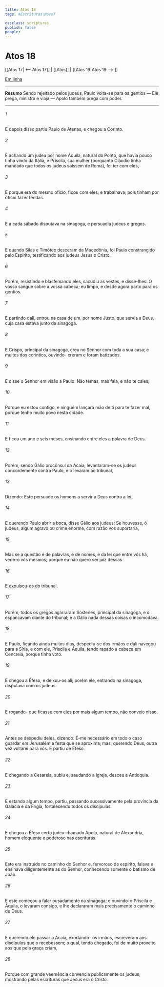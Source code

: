 ```yaml
---
title: Atos 18
tags: #Escrituras\NovoT

cssclass: scriptures
publish: false
people:
---
```


# Atos 18
[[Atos 17| <-- Atos 17]] | [[Atos]] | [[Atos 19|Atos 19 --> ]]

[Em linha](https://churchofjesuschrist.org/study/scriptures/nt/acts/18?lang=por)

---
__Resumo__
Sendo rejeitado pelos judeus, Paulo volta-se para os gentios — Ele prega, ministra e viaja — Apolo também prega com poder.

---
###### 1 
E depois disso partiu Paulo de Atenas, e chegou a Corinto.

###### 2 
E achando um  judeu por nome Áquila, natural do Ponto, que havia pouco tinha vindo da Itália, e Priscila, sua mulher (porquanto Cláudio tinha mandado que todos os judeus saíssem de Roma), foi ter com eles,

###### 3 
E porque era do mesmo ofício, ficou com eles, e trabalhava; pois tinham por ofício fazer tendas.

###### 4 
E a cada sábado disputava na sinagoga, e persuadia judeus e gregos.

###### 5 
E quando Silas e Timóteo desceram da Macedônia, foi Paulo constrangido pelo Espírito, testificando aos judeus  Jesus  o Cristo.

###### 6 
Porém, resistindo e blasfemando eles, sacudiu as vestes, e disse-lhes: O vosso sangue  sobre a vossa cabeça; eu  limpo, e desde agora parto para os gentios.

###### 7 
E partindo dali, entrou na casa de um, por nome Justo, que servia a Deus, cuja casa estava junto da sinagoga.

###### 8 
E Crispo, principal da sinagoga, creu no Senhor com toda a sua casa; e muitos dos coríntios, ouvindo- creram e foram batizados.

###### 9 
E disse o Senhor em visão a Paulo: Não temas, mas fala, e não te cales;

###### 10 
Porque eu estou contigo, e ninguém lançará mão de ti para te fazer mal, porque tenho muito povo nesta cidade.

###### 11 
E ficou  um ano e seis meses, ensinando entre eles a palavra de Deus.

###### 12 
Porém, sendo Gálio procônsul da Acaia, levantaram-se os judeus concordemente contra Paulo, e o levaram ao tribunal,

###### 13 
Dizendo: Este persuade os homens a servir a Deus contra a lei.

###### 14 
E querendo Paulo abrir a boca, disse Gálio aos judeus: Se houvesse, ó judeus, algum agravo ou crime enorme, com razão vos suportaria,

###### 15 
Mas se a questão é de palavras, e de nomes, e da lei que entre vós há, vede-o vós mesmos; porque eu não quero ser juiz dessas 

###### 16 
E expulsou-os do tribunal.

###### 17 
Porém, todos os gregos agarraram Sóstenes, principal da sinagoga, e o espancavam diante do tribunal; e a Gálio nada dessas coisas o incomodava.

###### 18 
E Paulo, ficando ainda  muitos dias, despediu-se dos irmãos e dali navegou para a Síria, e com ele, Priscila e Áquila, tendo rapado a cabeça em Cencreia, porque tinha voto.

###### 19 
E chegou a Éfeso, e deixou-os ali; porém ele, entrando na sinagoga, disputava com os judeus.

###### 20 
E rogando- que ficasse com eles por mais algum tempo, não conveio nisso.

###### 21 
Antes se despediu deles, dizendo: É-me necessário em todo o caso guardar em Jerusalém a festa que se aproxima; mas, querendo Deus, outra vez voltarei para vós. E partiu de Éfeso.

###### 22 
E chegando a Cesareia, subiu  e, saudando a igreja, desceu a Antioquia.

###### 23 
E estando  algum tempo, partiu, passando sucessivamente pela província da Galácia e da Frígia, fortalecendo todos os discípulos.

###### 24 
E chegou a Éfeso  certo judeu chamado Apolo, natural de Alexandria, homem eloquente e poderoso nas escrituras.

###### 25 
Este era instruído no caminho do Senhor e, fervoroso de espírito, falava e ensinava diligentemente as  do Senhor, conhecendo somente o batismo de João.

###### 26 
E este começou a falar ousadamente na sinagoga; e ouvindo-o Priscila e Áquila, o levaram consigo, e lhe declararam mais precisamente o caminho de Deus.

###### 27 
E querendo ele passar a Acaia, exortando- os irmãos, escreveram aos discípulos que o recebessem; o qual, tendo chegado, foi de muito proveito aos que pela graça criam,

###### 28 
Porque com grande veemência convencia publicamente os judeus, mostrando pelas escrituras que Jesus era o Cristo.

